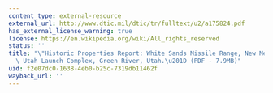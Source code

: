 ```yaml
---
content_type: external-resource
external_url: http://www.dtic.mil/dtic/tr/fulltext/u2/a175824.pdf
has_external_license_warning: true
license: https://en.wikipedia.org/wiki/All_rights_reserved
status: ''
title: "\"Historic Properties Report: White Sands Missile Range, New Mexico and Subinstallation,\
  \ Utah Launch Complex, Green River, Utah.\u201D (PDF - 7.9MB)"
uid: f2e07dc0-1638-4eb0-b25c-7319db11462f
wayback_url: ''
---
```

